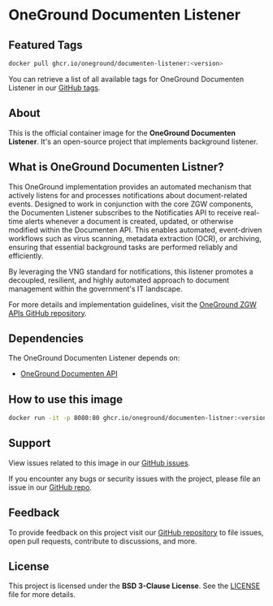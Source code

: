 # OneGround Documenten Listener

## Featured Tags

 ```bash
 docker pull ghcr.io/oneground/documenten-listener:<version>
 ```

You can retrieve a list of all available tags for OneGround Documenten Listener in our [GitHub tags](https://github.com/OneGround/ZGW-APIs/tags).

## About

This is the official container image for the **OneGround Documenten Listener**. It's an open-source project that implements background listener.

## What is OneGround Documenten Listner?

This OneGround implementation provides an automated mechanism that actively listens for and processes notifications about document-related events. Designed to work in conjunction with the core ZGW components, the Documenten Listener subscribes to the Notificaties API to receive real-time alerts whenever a document is created, updated, or otherwise modified within the Documenten API. This enables automated, event-driven workflows such as virus scanning, metadata extraction (OCR), or archiving, ensuring that essential background tasks are performed reliably and efficiently.

By leveraging the VNG standard for notifications, this listener promotes a decoupled, resilient, and highly automated approach to document management within the government's IT landscape.

For more details and implementation guidelines, visit the [OneGround ZGW APIs GitHub repository](https://github.com/OneGround/ZGW-APIs).

## Dependencies

The OneGround Documenten Listener depends on:

- [OneGround Documenten API](https://github.com/OneGround/ZGW-APIs/pkgs/container/documenten-api)

## How to use this image

```bash
docker run -it -p 8080:80 ghcr.io/oneground/documenten-listner:<version>
```

## Support

View issues related to this image in our [GitHub issues](https://github.com/OneGround/ZGW-APIs/issues).

If you encounter any bugs or security issues with the project, please file an issue in our [GitHub repo](https://github.com/OneGround/ZGW-APIs/issues/new/choose).

## Feedback

To provide feedback on this project visit our [GitHub repository](https://github.com/OneGround/ZGW-APIs) to file issues, open pull requests, contribute to discussions, and more.

## License

This project is licensed under the **BSD 3-Clause License**. See the [LICENSE](https://github.com/OneGround/ZGW-APIs/blob/main/LICENSE) file for more details.
